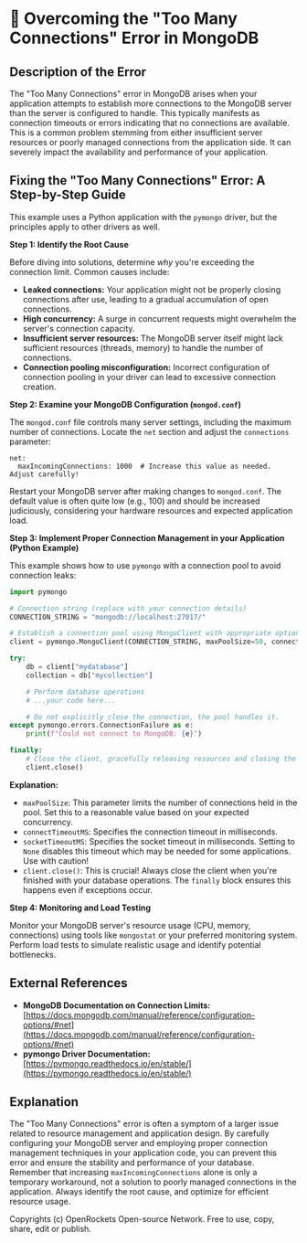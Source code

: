 # 🐞 Overcoming the "Too Many Connections" Error in MongoDB


## Description of the Error

The "Too Many Connections" error in MongoDB arises when your application attempts to establish more connections to the MongoDB server than the server is configured to handle. This typically manifests as connection timeouts or errors indicating that no connections are available.  This is a common problem stemming from either insufficient server resources or poorly managed connections from the application side.  It can severely impact the availability and performance of your application.

## Fixing the "Too Many Connections" Error: A Step-by-Step Guide

This example uses a Python application with the `pymongo` driver, but the principles apply to other drivers as well.

**Step 1: Identify the Root Cause**

Before diving into solutions, determine *why* you're exceeding the connection limit. Common causes include:

* **Leaked connections:** Your application might not be properly closing connections after use, leading to a gradual accumulation of open connections.
* **High concurrency:** A surge in concurrent requests might overwhelm the server's connection capacity.
* **Insufficient server resources:** The MongoDB server itself might lack sufficient resources (threads, memory) to handle the number of connections.
* **Connection pooling misconfiguration:**  Incorrect configuration of connection pooling in your driver can lead to excessive connection creation.


**Step 2:  Examine your MongoDB Configuration (`mongod.conf`)**

The `mongod.conf` file controls many server settings, including the maximum number of connections.  Locate the `net` section and adjust the `connections` parameter:


```
net:
  maxIncomingConnections: 1000  # Increase this value as needed. Adjust carefully!
```

Restart your MongoDB server after making changes to `mongod.conf`.  The default value is often quite low (e.g., 100) and should be increased judiciously, considering your hardware resources and expected application load.


**Step 3: Implement Proper Connection Management in your Application (Python Example)**

This example shows how to use `pymongo` with a connection pool to avoid connection leaks:

```python
import pymongo

# Connection string (replace with your connection details)
CONNECTION_STRING = "mongodb://localhost:27017/"

# Establish a connection pool using MongoClient with appropriate options
client = pymongo.MongoClient(CONNECTION_STRING, maxPoolSize=50, connectTimeoutMS=30000, socketTimeoutMS=None) # maxPoolSize limits the number of connections in the pool.

try:
    db = client["mydatabase"]
    collection = db["mycollection"]

    # Perform database operations
    # ...your code here...

    # Do not explicitly close the connection, the pool handles it.
except pymongo.errors.ConnectionFailure as e:
    print(f"Could not connect to MongoDB: {e}")

finally:
    # Close the client, gracefully releasing resources and closing the pool.
    client.close()

```

**Explanation:**

* `maxPoolSize`: This parameter limits the number of connections held in the pool. Set this to a reasonable value based on your expected concurrency.
* `connectTimeoutMS`: Specifies the connection timeout in milliseconds.
* `socketTimeoutMS`: Specifies the socket timeout in milliseconds.  Setting to `None` disables this timeout which may be needed for some applications.  Use with caution!
* `client.close()`: This is crucial!  Always close the client when you're finished with your database operations. The `finally` block ensures this happens even if exceptions occur.

**Step 4: Monitoring and Load Testing**

Monitor your MongoDB server's resource usage (CPU, memory, connections) using tools like `mongostat` or your preferred monitoring system. Perform load tests to simulate realistic usage and identify potential bottlenecks.


## External References

* **MongoDB Documentation on Connection Limits:** [https://docs.mongodb.com/manual/reference/configuration-options/#net](https://docs.mongodb.com/manual/reference/configuration-options/#net)
* **pymongo Driver Documentation:** [https://pymongo.readthedocs.io/en/stable/](https://pymongo.readthedocs.io/en/stable/)


## Explanation

The "Too Many Connections" error is often a symptom of a larger issue related to resource management and application design.  By carefully configuring your MongoDB server and employing proper connection management techniques in your application code, you can prevent this error and ensure the stability and performance of your database.  Remember that increasing `maxIncomingConnections` alone is only a temporary workaround, not a solution to poorly managed connections in the application.  Always identify the root cause, and optimize for efficient resource usage.


Copyrights (c) OpenRockets Open-source Network. Free to use, copy, share, edit or publish.

